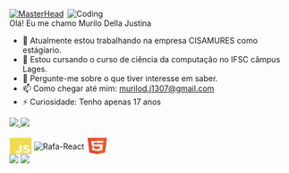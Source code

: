 
[![MasterHead](https://firebasestorage.googleapis.com/v0/b/flexi-coding.appspot.com/o/dempgi7-520f8d5f-63d4-4453-8822-dbc149ae27f8.gif?alt=media&token=91c0c7b2-93c3-4029-b011-1a8703c5730d)](https://rishavchanda.io)
<img align="right" alt="Coding" width="400" src="https://dribbble.com/shots/15637256-coding/attachments/7428659?mode=media">
Olá! Eu me chamo Murilo Della Justina
- 🔭 Atualmente estou trabalhando na empresa CISAMURES como estágiario.  
- 🌱 Estou cursando o curso de ciência da computação no IFSC câmpus Lages.
- 💬 Pergunte-me sobre o que tiver interesse em saber.
- 📫 Como chegar até mim: murilod.j1307@gmail.com
- ⚡ Curiosidade: Tenho apenas 17 anos 
<div>
    <a href="https://github.com/Murilodellajustina">
        <img height="180cm" src="https://github-readme-stats.vercel.app/api?username=Murilodellajustina&show_icons-true&theme-dark&include_all_commits=true&coun0t_private-true"/>
        <img height="180cm" src="https://github-readme-stats.vercel.app/api/top-langs/?username=Murilodellajustina&layout-compact&langs_count=168&theme-dark"/>
    </a>
  
</div>
<div style="display: inline_block"><br>
  <img align="center" alt="Rafa-Js" height="30" width="40" src="https://raw.githubusercontent.com/devicons/devicon/master/icons/javascript/javascript-plain.svg">
  <img align="center" alt="Rafa-React" height="30" width="40" src="https://cdn.jsdelivr.net/gh/devicons/devicon@latest/icons/canva/canva-original.svg">
  <img align="center" alt="Rafa-HTML" height="30" width="40" src="https://raw.githubusercontent.com/devicons/devicon/master/icons/html5/html5-original.svg">
<div/>
<div>
  <a href = "mailto:murilod,j1307@gmail.com"><img src="https://img.shields.io/badge/-Gmail-%23333?style=for-the-badge&logo=gmail&logoColor=white" target="_blank"></a>
   <a href="https://instagram.com/murilodellajustina" target="_blank"><img src="https://img.shields.io/badge/-Instagram-%23E4405F?style=for-the-badge&logo=instagram&logoColor=white" target="_blank"></a>
</div>
<picture>
  <source media="(prefers-color-scheme: dark)" srcset="https://raw.githubusercontent.com/Murilodellajustina/Murilodellajustina/output/github-contribution-grid-snake-dark.svg">
  <source media="(prefers-color-scheme: light)" srcset="https://raw.githubusercontent.com/Murilodellajustina/Murilodellajustina/output/github-contribution-grid-snake.svg">

</picture>
